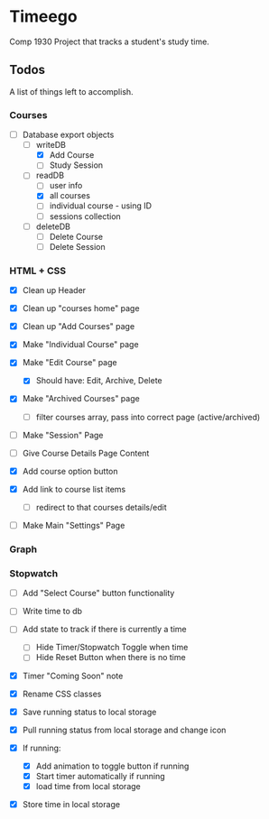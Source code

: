 # Timeego

Comp 1930 Project that tracks a student's study time.

## Todos

A list of things left to accomplish.

### Courses
* [ ] Database export objects
    * [ ] writeDB
        * [x] Add Course
        * [ ] Study Session
    * [ ] readDB
        * [ ] user info
        * [x] all courses
        * [ ] individual course - using ID
        * [ ] sessions collection
    * [ ] deleteDB
        * [ ] Delete Course
        * [ ] Delete Session

### HTML + CSS
* [x] Clean up Header
* [x] Clean up "courses home" page
* [x] Clean up "Add Courses" page

* [x] Make "Individual Course" page
* [x] Make "Edit Course" page
    * [x] Should have: Edit, Archive, Delete
* [x] Make "Archived Courses" page
    * [ ] filter courses array, pass into correct page (active/archived)
* [ ] Make "Session" Page
* [ ] Give Course Details Page Content

* [x] Add course option button 
    
* [x] Add link to course list items
    * [ ] redirect to that courses details/edit

* [ ] Make Main "Settings" Page

### Graph

### Stopwatch
* [ ] Add "Select Course" button functionality
* [ ] Write time to db
* [ ] Add state to track if there is currently a time
    * [ ] Hide Timer/Stopwatch Toggle when time
    * [ ] Hide Reset Button when there is no time
* [x] Timer "Coming Soon" note
* [x] Rename CSS classes
* [x] Save running status to local storage
* [x] Pull running status from local storage and change icon
* [x] If running:
    * [x] Add animation to toggle button if running
    * [x] Start timer automatically if running
    * [x] load time from local storage
* [x] Store time in local storage



